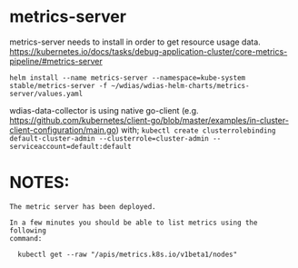 # metrics-server
metrics-server needs to install in order to get resource usage data.
https://kubernetes.io/docs/tasks/debug-application-cluster/core-metrics-pipeline/#metrics-server

`helm install --name metrics-server --namespace=kube-system stable/metrics-server -f ~/wdias/wdias-helm-charts/metrics-server/values.yaml`

wdias-data-collector is using native go-client (e.g. https://github.com/kubernetes/client-go/blob/master/examples/in-cluster-client-configuration/main.go) with;
`kubectl create clusterrolebinding default-cluster-admin --clusterrole=cluster-admin --serviceaccount=default:default`

# NOTES:
```
The metric server has been deployed.

In a few minutes you should be able to list metrics using the following
command:

  kubectl get --raw "/apis/metrics.k8s.io/v1beta1/nodes"
```

